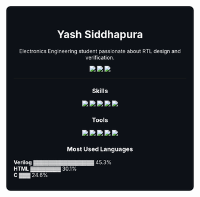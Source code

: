<!-- Profile Card Layout -->
<div align="center" style="background-color:#0d1117; border-radius:12px; padding:20px; color:white;">

  <h1>Yash Siddhapura</h1>
  <p>Electronics Engineering student passionate about RTL design and verification.</p>

  <!-- Contact Icons -->
  <p>
    <a href="mailto:siddhapurayash09@gmail.com"><img src="https://img.shields.io/badge/Email-D14836?style=flat&logo=gmail&logoColor=white"></a>
    <a href="https://www.linkedin.com/in/siddhapurayash/"><img src="https://img.shields.io/badge/LinkedIn-0A66C2?style=flat&logo=linkedin&logoColor=white"></a>
    <a href="https://github.com/Siddhapura-Yash"><img src="https://img.shields.io/badge/GitHub-171515?style=flat&logo=github&logoColor=white"></a>
  </p>

  ---

  ### Skills
  <p>
    <img src="https://img.shields.io/badge/Verilog-000000?style=for-the-badge&logo=verilog&logoColor=white">
    <img src="https://img.shields.io/badge/SystemVerilog-1f6feb?style=for-the-badge&logoColor=white">
    <img src="https://img.shields.io/badge/VHDL-4CAF50?style=for-the-badge&logoColor=white">
    <img src="https://img.shields.io/badge/C-00599C?style=for-the-badge&logo=c&logoColor=white">
    <img src="https://img.shields.io/badge/Python-3776AB?style=for-the-badge&logo=python&logoColor=white">
  </p>

  ### Tools
  <p>
    <img src="https://img.shields.io/badge/Xilinx%20Vivado-000000?style=for-the-badge">
    <img src="https://img.shields.io/badge/Quartus-0071C5?style=for-the-badge&logo=intel&logoColor=white">
    <img src="https://img.shields.io/badge/ModelSim-1f6feb?style=for-the-badge">
    <img src="https://img.shields.io/badge/Proteus-00457C?style=for-the-badge">
    <img src="https://img.shields.io/badge/EDA%20Playground-555555?style=for-the-badge">
  </p>

  ### Most Used Languages
  <p align="left">
    <b>Verilog</b> ▓▓▓▓▓▓▓▓▓▓▓▓▓▓▓▓ 45.3%<br>
    <b>HTML</b> ▓▓▓▓▓▓▓▓ 30.1%<br>
    <b>C</b> ▓▓▓ 24.6%
  </p>
</div>
